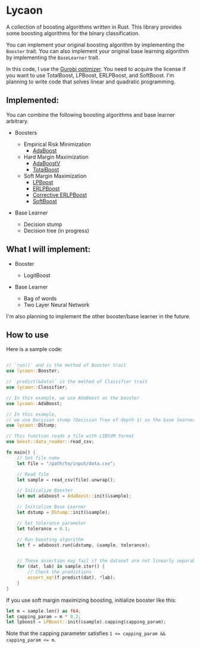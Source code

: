 # Lycaon
A collection of boosting algorithms written in Rust.
This library provides some boosting algorithms for the binary classification.

You can implement your original boosting algorithm by implementing the `Booster` trait.
You can also implement your original base learning algorithm by implementing the `BaseLearner` trait.


In this code, I use the [Gurobi optimizer](https://www.gurobi.com).
You need to acquire the license if you want to use TotalBoost, LPBoost, ERLPBoost, and SoftBoost.
I'm planning to write code that solves linear and quadratic programming.

## Implemented:
You can combine the following boosting algorithms and base learner arbitrary.

- Boosters
    - Empirical Risk Minimization
        - [AdaBoost](https://www.sciencedirect.com/science/article/pii/S002200009791504X?via%3Dihub)
    - Hard Margin Maximization
        - [AdaBoostV](http://jmlr.org/papers/v6/ratsch05a.html)
        - [TotalBoost](https://dl.acm.org/doi/10.1145/1143844.1143970)
    - Soft Margin Maximization
        - [LPBoost](https://link.springer.com/content/pdf/10.1023/A:1012470815092.pdf)
        - [ERLPBoost](https://www.stat.purdue.edu/~vishy/papers/WarGloVis08.pdf)
        - [Corrective ERLPBoost](https://core.ac.uk/download/pdf/207934763.pdf)
        - [SoftBoost](https://proceedings.neurips.cc/paper/2007/file/cfbce4c1d7c425baf21d6b6f2babe6be-Paper.pdf)


- Base Learner
    - Decision stump
    - Decision tree (in progress)

## What I will implement:

- Booster
    - LogitBoost

- Base Learner
  - Bag of words
  - Two Layer Neural Network


I'm also planning to implement the other booster/base learner in the future.


## How to use

Here is a sample code:

```rust

// `run()` and is the method of Booster trait
use lycaon::Booster;

// `predict(&data)` is the method of Classifier trait
use lycaon::Classifier;

// In this example, we use AdaBoost as the booster
use lycaon::AdaBoost;

// In this example,
// we use Decision stump (Decision Tree of depth 1) as the base learner
use lycaon::DStump;

// This function reads a file with LIBSVM format
use boost::data_reader::read_csv;

fn main() {
    // Set file name
    let file = "/path/to/input/data.csv";

    // Read file
    let sample = read_csv(file).unwrap();

    // Initialize Booster
    let mut adaboost = AdaBoost::init(&sample);

    // Initialize Base Learner
    let dstump = DStump::init(&sample);

    // Set tolerance parameter
    let tolerance = 0.1;

    // Run boosting algorithm
    let f = adaboost.run(&dstump, &sample, tolerance);


    // These assertion may fail if the dataset are not linearly separable.
    for (dat, lab) in sample.iter() {
        // Check the predictions
        assert_eq!(f.predict(dat), *lab);
    }
}
```


If you use soft margin maximizing boosting, initialize booster like this:
```rust
let m = sample.len() as f64;
let capping_param = m * 0.2;
let lpboost = LPBoost::init(&sample).capping(capping_param);
```

Note that the capping parameter satisfies `1 <= capping_param && capping_param <= m`.
